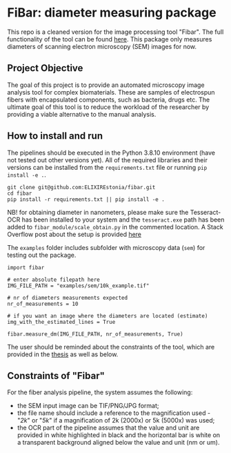 # FiBar: diameter measuring package

This repo is a cleaned version for the image processing tool "Fibar". The full functionality of the tool can be found [here](https://github.com/marilin99/fibar_tool/tree/main). This package only measures diameters of scanning electron microscopy (SEM) images for now. 

## Project Objective
The goal of this project is to provide an automated microscopy image analysis tool for complex biomaterials. These are samples of electrospun fibers with encapsulated components, such as bacteria, drugs etc. The ultimate goal of this tool is to reduce the workload of the researcher by providing a viable alternative to the manual analysis.

## How to install and run 
The pipelines should be executed in the Python 3.8.10 environment (have not tested out other versions yet). All of the required libraries and their versions can
be installed from the <code>requirements.txt</code> file or running `pip install -e .`.

```
git clone git@github.com:ELIXIREstonia/fibar.git
cd fibar
pip install -r requirements.txt || pip install -e . 
```

NB! for obtaining diameter in nanometers, please make sure the Tesseract-OCR has been installed to your system and the `tesseract.exe` path has been added to `fibar_module/scale_obtain.py` in the commented location. A Stack Overflow post about the setup is provided [here](https://stackoverflow.com/questions/50951955/pytesseract-tesseractnotfound-error-tesseract-is-not-installed-or-its-not-i)

The `examples` folder includes subfolder with microscopy data (`sem`) for testing out the package.

```
import fibar

# enter absolute filepath here
IMG_FILE_PATH = "examples/sem/10k_example.tif" 

# nr of diameters measurements expected 
nr_of_measurements = 10 

# if you want an image where the diameters are located (estimate)
img_with_the_estimated_lines = True 

fibar.measure_dm(IMG_FILE_PATH, nr_of_measurements, True)
```

The user should be reminded about the constraints of the tool, which are provided in the [thesis](https://comserv.cs.ut.ee/ati_thesis/datasheet.php?id=77433&language=en) as well as below. 


## Constraints of "Fibar"

For the fiber analysis pipeline, the system assumes the following:
- the SEM input image can be TIF/PNG/JPG format;
- the file name should include a reference to the magnification used - "_2k_" or "_5k_" if a magnification of 2k (2000x) or 5k (5000x) was used;
- the OCR part of the pipeline assumes that the value and unit are provided in white
highlighted in black and the horizontal bar is white on a transparent background
aligned below the value and unit (nm or um).
